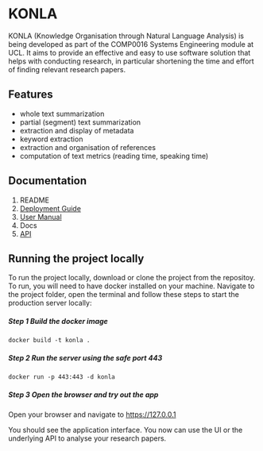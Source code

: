 # KONLA

KONLA (Knowledge Organisation through Natural Language Analysis) is being developed as part of the COMP0016 Systems Engineering module at UCL. It aims to provide an effective and easy to use software solution that helps with conducting research, in particular shortening the time and effort of finding relevant research papers.

## Features
 - whole text summarization
 - partial (segment) text summarization
 - extraction and display of metadata
 - keyword extraction
 - extraction and organisation of references
 - computation of text metrics (reading time, speaking time)

## Documentation
 1. README
 2. [Deployment Guide](doc/DeploymentGuide.md)
 3. [User Manual](doc/UserManual.md)
 4. Docs
 5. [API](doc/Endpoint.md)

## Running the project locally
To run the project locally, download or clone the project from the repositoy. To run, you will need to have docker installed on your machine. Navigate to the project folder, open the terminal and follow these steps to start the production server locally:
##### Step 1 Build the docker image
`docker build -t konla .`
##### Step 2 Run the server using the safe port 443
`docker run -p 443:443 -d konla`
##### Step 3 Open the browser and try out the app
Open your browser and navigate to https://127.0.0.1

You should see the application interface. You now can use the UI or the underlying API to analyse your research papers.
